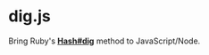 # dig.js

Bring Ruby's **[Hash#dig](http://ruby-doc.org/core-2.3.0/Hash.html#method-i-dig)** method to JavaScript/Node.
